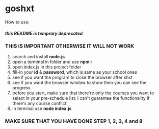 # goshxt  
  
How to use:

##### this README is temprary deprecated

### THIS IS IMPORTANT OTHERWISE IT WILL NOT WORK  

1. search and install **node.js**  
2. open a terminal in folder and use **npm i**
3. open index.js in this project folder  
4. fill-in your **id** & **password**, which is same as your school ones  
5. see if you want the program to close the browser after shxt  
6. see if you want the browser window to show then you can see the progress  
7. before you start, make sure that there're only the courses you want to select in your pre-schedule list. I can't guarantee the functionality if there's any course conflict.  
8. in terminal use **node index.js**
  
### MAKE SURE THAT YOU HAVE DONE STEP 1, 2, 3, 4 and 8
